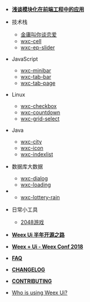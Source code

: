 - [**浅谈模块化在前端工程中的应用**](docs/with-weex-toolkit)
- 技术栈
    - [金庸叫你谈恋爱](packages/jinyong.md)
    - [wxc-cell](packages/wxc-cell/)
    - [wxc-ep-slider](packages/wxc-ep-slider/)

- JavaScript
    - [wxc-minibar](packages/wxc-minibar/)
    - [wxc-tab-bar](packages/wxc-tab-bar/)
    - [wxc-tab-page](packages/wxc-tab-page/)

- Linux
    - [wxc-checkbox](packages/wxc-checkbox/)
    - [wxc-countdown](packages/wxc-countdown/)
    - [wxc-grid-select](packages/wxc-grid-select/)

- Java
    - [wxc-city](packages/wxc-city/)
    - [wxc-icon](packages/wxc-icon/)
    - [wxc-indexlist](packages/wxc-indexlist/)
- 数据库大数据
    - [wxc-dialog](packages/wxc-dialog/)
    - [wxc-loading](packages/wxc-loading/)
- 
   - [wxc-lottery-rain](packages/wxc-lottery-rain/)

- 日常小工具
   - [2048游戏](packages/utils/)
- [**Weex Ui 半年开源之路**](docs/weex-ui-report)
- [**Weex + Ui - Weex Conf 2018**](docs/weex-ui-weex-conf-2018)
- [**FAQ**](docs/faq)
- [**CHANGELOG**](CHANGELOG)
- [**CONTRIBUTING**](CONTRIBUTING)
- [Who is using Weex Ui?](docs/who_use.md)